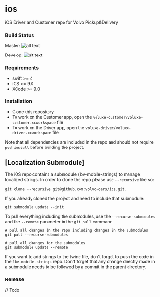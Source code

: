 # ios
iOS Driver and Customer repo for Volvo Pickup&amp;Delivery

### Build Status
Master: ![alt text](https://travis-ci.com/volvo-cars/ios.svg?token=pqTNF8RmrhqvQXPCcgH4&branch=master "Master Build status")

Develop: ![alt text](https://travis-ci.com/volvo-cars/ios.svg?token=pqTNF8RmrhqvQXPCcgH4&branch=development "Development Build status")

### Requirements
* swift >= 4
* iOS >= 9.0
* XCode >= 9.0

### Installation
* Clone this repository
* To work on the Customer app, open the `voluxe-customer/voluxe-customer.xcworkspace`  file
* To work on the Driver app, open the `voluxe-driver/voluxe-driver.xcworkspace` file

Note that all dependencies are included in the repo and should not require `pod install` before building the project.

## [Localization Submodule]
The iOS repo contains a submodule (lbv-mobile-strings) to manage localized strings. In order to clone the repo please use `--recursive` like so:

`git clone --recursive git@github.com:volvo-cars/ios.git`.

If you already cloned the project and need to include that submodule:

`git submodule update --init`

To pull everything including the submodules, use the `--recurse-submodules` and the `--remote` parameter in the `git pull` command.

```
# pull all changes in the repo including changes in the submodules
git pull --recurse-submodules

# pull all changes for the submodules
git submodule update --remote
```

If you want to add strings to the twine file, don't forget to push the code in the `lbv-mobile-strings` repo.
Don't forget that any change directly made in a submodule needs to be followed by a commit in the parent directory.


### Release
// Todo
